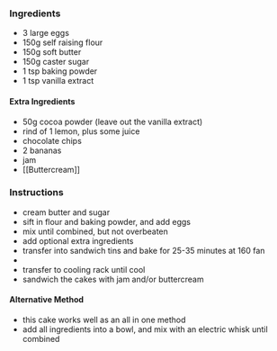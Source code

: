 ### Ingredients
- 3 large eggs
- 150g self raising flour
- 150g soft butter
- 150g caster sugar
- 1 tsp baking powder
- 1 tsp vanilla extract

#### Extra Ingredients
- 50g cocoa powder (leave out the vanilla extract)
- rind of 1 lemon, plus some juice
- chocolate chips
- 2 bananas
- jam
- [[Buttercream]]

### Instructions
- cream butter and sugar
- sift in flour and baking powder, and add eggs
- mix until combined, but not overbeaten
- add optional extra ingredients
- transfer into sandwich tins and bake for 25-35 minutes at 160 fan
- 
- transfer to cooling rack until cool
- sandwich the cakes with jam and/or buttercream

#### Alternative Method
- this cake works well as an all in one method
- add all ingredients into a bowl, and mix with an electric whisk until combined
